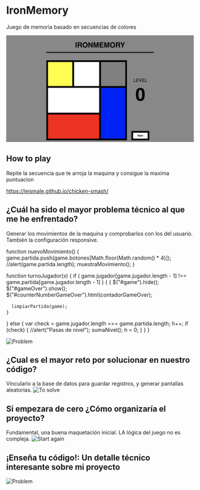 # IronMemory

Juego de memoria basado en secuencias de colores

![Problem](/img/IRONMEMORY.png)

## How to play

Repite la secuencia que te arroja la maquina y consigue la maxima puntuacion

https://leismale.github.io/chicken-smash/



## ¿Cuál ha sido el mayor problema técnico al que me he enfrentado?
Generar los movimientos de la maquina y comprobarlos con los del usuario.
También la configuración responsive.


function nuevoMovimiento() {
  game.partida.push(game.botones[Math.floor(Math.random() * 4)]);
  //alert(game.partida.length);
  muestraMovimiento();
}

function turnoJugador(x) {
  if (
    game.jugador[game.jugador.length - 1] !==
    game.partida[game.jugador.length - 1]
  ) {
    {
      $("#game").hide();
      $("#gameOver").show();
      $("#counterNumberGameOver").html(contadorGameOver);

      limpiarPartida(game);
    }
  } else {
    var check = game.jugador.length === game.partida.length;
    h++;
    if (check) {
      //alert("Pasas de nivel");
      sumaNivel();
      h = 0;
    }
  }
}


![Problem](/img/biggestProblem.png)

## ¿Cual es el mayor reto por solucionar en nuestro código?
Vincularlo a la base de datos para guardar registros, y generar pantallas aleatorias.
![To solve](/img/toSolve.png)

## Si empezara de cero ¿Cómo organizaría el proyecto?
Fundamental, una buena maquetación inicial.
LA lógica del juego no es compleja.
![Start again](/img/startAgain.png)

## ¡Enseña tu código!: Un detalle técnico interesante sobre mi proyecto


![Problem](/img/biggestProblem.png)